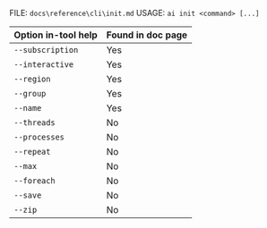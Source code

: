 ﻿FILE: `docs\reference\cli\init.md`
USAGE: `ai init <command> [...]`

| Option in-tool help                | Found in doc page |
|------------------------------------|------------------|
| `--subscription`                   | Yes              |
| `--interactive`                    | Yes              |
| `--region`                         | Yes              |
| `--group`                          | Yes              |
| `--name`                           | Yes              |
| `--threads`                        | No               |
| `--processes`                      | No               |
| `--repeat`                         | No               |
| `--max`                            | No               |
| `--foreach`                        | No               |
| `--save`                           | No               |
| `--zip`                            | No               |